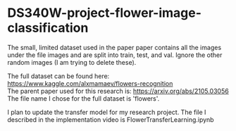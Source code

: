 # DS340W-project-flower-image-classification

The small, limited dataset used in the paper paper contains all the images under the file images and are split into train, test, and val. Ignore the other random images (I am trying to delete these). 

The full dataset can be found here: https://www.kaggle.com/alxmamaev/flowers-recognition  
The parent paper used for this research is: https://arxiv.org/abs/2105.03056 
The file name I chose for the full dataset is 'flowers'. 


I plan to update the transfer model for my research project. The file I described in the implementation video is FlowerTransferLearning.ipynb
